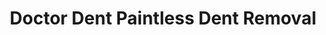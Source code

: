 ---
title: "Doctor Dent Paintless Dent Removal"
url: /winnipeg/doctor-dent-paintless-dent-removal/
shop: car repair
---